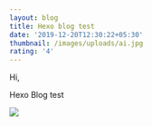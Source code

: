 ```yaml
---
layout: blog
title: Hexo blog test
date: '2019-12-20T12:30:22+05:30'
thumbnail: /images/uploads/ai.jpg
rating: '4'
---
```

Hi,

Hexo Blog test

![](/images/uploads/wolf-mandala.jpg)
